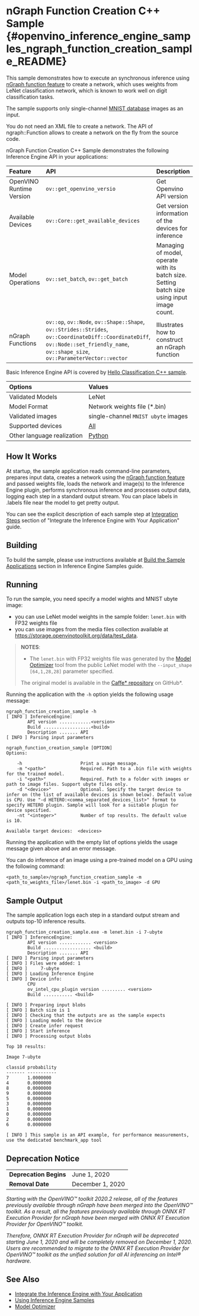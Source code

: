 # nGraph Function Creation C++ Sample {#openvino_inference_engine_samples_ngraph_function_creation_sample_README}

This sample demonstrates how to execute an synchronous inference using [nGraph function feature](../../../docs/nGraph_DG/build_function.md) to create a network, which uses weights from LeNet classification network, which is known to work well on digit classification tasks.

The sample supports only single-channel [MNIST database](http://yann.lecun.com/exdb/mnist) images as an input.

You do not need an XML file to create a network. The API of ngraph::Function allows to create a network on the fly from the source code.

nGraph Function Creation C++ Sample demonstrates the following Inference Engine API in your applications:

| Feature    | API  | Description |
|:---        |:---  |:---
|OpenVINO Runtime Version| `ov::get_openvino_versio` | Get Openvino API version
|Available Devices|`ov::Core::get_available_devices`| Get version information of the devices for inference
| Model Operations | `ov::set_batch`, `ov::get_batch` |  Managing of model, operate with its batch size. Setting batch size using input image count.
|nGraph Functions| `ov::op`, `ov::Node`, `ov::Shape::Shape`, `ov::Strides::Strides`, `ov::CoordinateDiff::CoordinateDiff`, `ov::Node::set_friendly_name`, `ov::shape_size`, `ov::ParameterVector::vector`  |  Illustrates how to construct an nGraph function

Basic Inference Engine API is covered by [Hello Classification C++ sample](../hello_classification/README.md).

| Options  | Values |
|:---                              |:---
| Validated Models                 | LeNet
| Model Format                     | Network weights file (\*.bin)
| Validated images                 | single-channel `MNIST ubyte` images
| Supported devices                | [All](../../../docs/IE_DG/supported_plugins/Supported_Devices.md) |
| Other language realization       | [Python](../../../samples/python/ngraph_function_creation_sample/README.md) |

## How It Works

At startup, the sample application reads command-line parameters, prepares input data, creates a network using the [nGraph function feature](../../../docs/nGraph_DG/build_function.md) and passed weights file, loads the network and image(s) to the Inference Engine plugin, performs synchronous inference and processes output data, logging each step in a standard output stream. You can place labels in .labels file near the model to get pretty output.

You can see the explicit description of each sample step at [Integration Steps](../../../docs/IE_DG/Integrate_with_customer_application_new_API.md) section of "Integrate the Inference Engine with Your Application" guide.

## Building

To build the sample, please use instructions available at [Build the Sample Applications](../../../docs/IE_DG/Samples_Overview.md) section in Inference Engine Samples guide.

## Running

To run the sample, you need specify a model wights and MNIST ubyte image:

- you can use LeNet model weights in the sample folder: `lenet.bin` with FP32 weights file
- you can use images from the media files collection available at https://storage.openvinotoolkit.org/data/test_data.

> **NOTES**:
>
> - The `lenet.bin` with FP32 weights file was generated by the [Model Optimizer](../../../docs/MO_DG/Deep_Learning_Model_Optimizer_DevGuide.md) tool from the public LeNet model with the `--input_shape [64,1,28,28]` parameter specified.
>
> The original model is available in the [Caffe* repository](https://github.com/BVLC/caffe/tree/master/examples/mnist) on GitHub\*.

Running the application with the `-h` option yields the following usage message:

```
ngraph_function_creation_sample -h
[ INFO ] InferenceEngine:
        API version ............<version>
        Build ..................<build>
        Description ....... API
[ INFO ] Parsing input parameters

ngraph_function_creation_sample [OPTION]
Options:

    -h                      Print a usage message.
    -m "<path>"             Required. Path to a .bin file with weights for the trained model.
    -i "<path>"             Required. Path to a folder with images or path to image files. Support ubyte files only.
    -d "<device>"           Optional. Specify the target device to infer on (the list of available devices is shown below). Default value is CPU. Use "-d HETERO:<comma_separated_devices_list>" format to specify HETERO plugin. Sample will look for a suitable plugin for device specified.
    -nt "<integer>"         Number of top results. The default value is 10.

Available target devices:  <devices>

```

Running the application with the empty list of options yields the usage message given above and an error message.

You can do inference of an image using a pre-trained model on a GPU using the following command:

```
<path_to_sample>/ngraph_function_creation_sample -m <path_to_weights_file>/lenet.bin -i <path_to_image> -d GPU
```

## Sample Output

The sample application logs each step in a standard output stream and outputs top-10 inference results.

```
ngraph_function_creation_sample.exe -m lenet.bin -i 7-ubyte
[ INFO ] InferenceEngine:
        API version ............ <version>
        Build .................. <build>
        Description ....... API
[ INFO ] Parsing input parameters
[ INFO ] Files were added: 1
[ INFO ]     7-ubyte
[ INFO ] Loading Inference Engine
[ INFO ] Device info:
        CPU
        ov_intel_cpu_plugin version ......... <version>
        Build ........... <build>

[ INFO ] Preparing input blobs
[ INFO ] Batch size is 1
[ INFO ] Checking that the outputs are as the sample expects
[ INFO ] Loading model to the device
[ INFO ] Create infer request
[ INFO ] Start inference
[ INFO ] Processing output blobs

Top 10 results:

Image 7-ubyte

classid probability
------- -----------
7       1.0000000
4       0.0000000
8       0.0000000
9       0.0000000
5       0.0000000
3       0.0000000
1       0.0000000
0       0.0000000
2       0.0000000
6       0.0000000

[ INFO ] This sample is an API example, for performance measurements, use the dedicated benchmark_app tool

```

## Deprecation Notice

<table>
  <tr>
    <td><strong>Deprecation Begins</strong></td>
    <td>June 1, 2020</td>
  </tr>
  <tr>
    <td><strong>Removal Date</strong></td>
    <td>December 1, 2020</td>
  </tr>
</table>

*Starting with the OpenVINO™ toolkit 2020.2 release, all of the features previously available through nGraph have been merged into the OpenVINO™ toolkit. As a result, all the features previously available through ONNX RT Execution Provider for nGraph have been merged with ONNX RT Execution Provider for OpenVINO™ toolkit.*

*Therefore, ONNX RT Execution Provider for nGraph will be deprecated starting June 1, 2020 and will be completely removed on December 1, 2020. Users are recommended to migrate to the ONNX RT Execution Provider for OpenVINO™ toolkit as the unified solution for all AI inferencing on Intel® hardware.*

## See Also

- [Integrate the Inference Engine with Your Application](../../../docs/IE_DG/Integrate_with_customer_application_new_API.md)
- [Using Inference Engine Samples](../../../docs/IE_DG/Samples_Overview.md)
- [Model Optimizer](../../../docs/MO_DG/Deep_Learning_Model_Optimizer_DevGuide.md)
